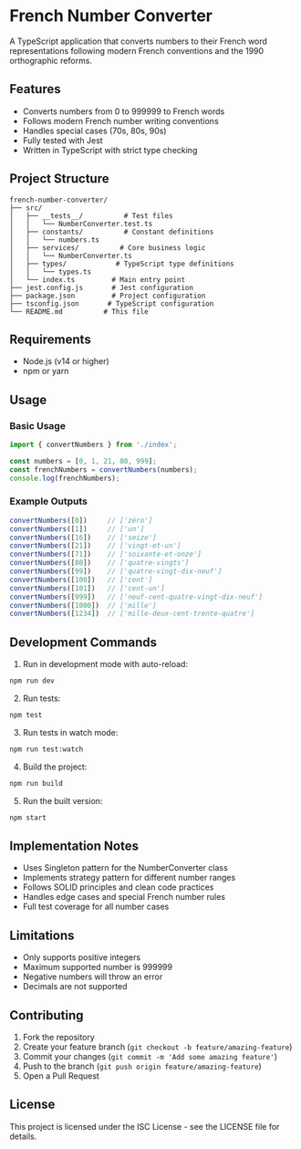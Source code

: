 # French Number Converter

A TypeScript application that converts numbers to their French word representations following modern French conventions and the 1990 orthographic reforms.

## Features

- Converts numbers from 0 to 999999 to French words
- Follows modern French number writing conventions
- Handles special cases (70s, 80s, 90s)
- Fully tested with Jest
- Written in TypeScript with strict type checking

## Project Structure

```
french-number-converter/
├── src/
│   ├── __tests__/          # Test files
│   │   └── NumberConverter.test.ts
│   ├── constants/          # Constant definitions
│   │   └── numbers.ts
│   ├── services/          # Core business logic
│   │   └── NumberConverter.ts
│   ├── types/            # TypeScript type definitions
│   │   └── types.ts
│   └── index.ts         # Main entry point
├── jest.config.js       # Jest configuration
├── package.json         # Project configuration
├── tsconfig.json       # TypeScript configuration
└── README.md          # This file
```

## Requirements

- Node.js (v14 or higher)
- npm or yarn

## Usage

### Basic Usage
```typescript
import { convertNumbers } from './index';

const numbers = [0, 1, 21, 80, 999];
const frenchNumbers = convertNumbers(numbers);
console.log(frenchNumbers);
```

### Example Outputs
```typescript
convertNumbers([0])     // ['zéro']
convertNumbers([1])     // ['un']
convertNumbers([16])    // ['seize']
convertNumbers([21])    // ['vingt-et-un']
convertNumbers([71])    // ['soixante-et-onze']
convertNumbers([80])    // ['quatre-vingts']
convertNumbers([99])    // ['quatre-vingt-dix-neuf']
convertNumbers([100])   // ['cent']
convertNumbers([101])   // ['cent-un']
convertNumbers([999])   // ['neuf-cent-quatre-vingt-dix-neuf']
convertNumbers([1000])  // ['mille']
convertNumbers([1234])  // ['mille-deux-cent-trente-quatre']
```

## Development Commands

1. Run in development mode with auto-reload:
```bash
npm run dev
```

2. Run tests:
```bash
npm test
```

3. Run tests in watch mode:
```bash
npm run test:watch
```

4. Build the project:
```bash
npm run build
```

5. Run the built version:
```bash
npm start
```

## Implementation Notes

- Uses Singleton pattern for the NumberConverter class
- Implements strategy pattern for different number ranges
- Follows SOLID principles and clean code practices
- Handles edge cases and special French number rules
- Full test coverage for all number cases

## Limitations

- Only supports positive integers
- Maximum supported number is 999999
- Negative numbers will throw an error
- Decimals are not supported

## Contributing

1. Fork the repository
2. Create your feature branch (`git checkout -b feature/amazing-feature`)
3. Commit your changes (`git commit -m 'Add some amazing feature'`)
4. Push to the branch (`git push origin feature/amazing-feature`)
5. Open a Pull Request

## License

This project is licensed under the ISC License - see the LICENSE file for details.